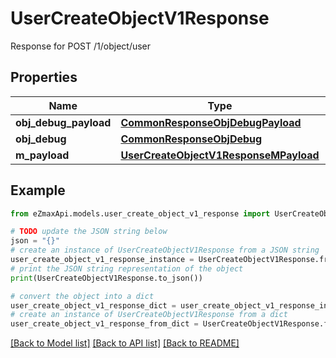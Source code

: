 # UserCreateObjectV1Response

Response for POST /1/object/user

## Properties

Name | Type | Description | Notes
------------ | ------------- | ------------- | -------------
**obj_debug_payload** | [**CommonResponseObjDebugPayload**](CommonResponseObjDebugPayload.md) |  | 
**obj_debug** | [**CommonResponseObjDebug**](CommonResponseObjDebug.md) |  | [optional] 
**m_payload** | [**UserCreateObjectV1ResponseMPayload**](UserCreateObjectV1ResponseMPayload.md) |  | 

## Example

```python
from eZmaxApi.models.user_create_object_v1_response import UserCreateObjectV1Response

# TODO update the JSON string below
json = "{}"
# create an instance of UserCreateObjectV1Response from a JSON string
user_create_object_v1_response_instance = UserCreateObjectV1Response.from_json(json)
# print the JSON string representation of the object
print(UserCreateObjectV1Response.to_json())

# convert the object into a dict
user_create_object_v1_response_dict = user_create_object_v1_response_instance.to_dict()
# create an instance of UserCreateObjectV1Response from a dict
user_create_object_v1_response_from_dict = UserCreateObjectV1Response.from_dict(user_create_object_v1_response_dict)
```
[[Back to Model list]](../README.md#documentation-for-models) [[Back to API list]](../README.md#documentation-for-api-endpoints) [[Back to README]](../README.md)


